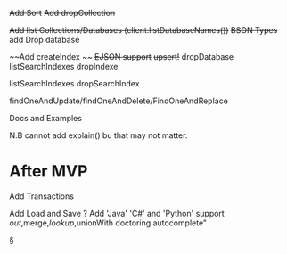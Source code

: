 


~~Add Sort~~
~~Add dropCollection~~


~~Add list Collections/Databases (client.listDatabaseNames())~~
~~BSON Types~~
add Drop database

~~Add createIndex ~~
~~EJSON support~~
~~upsert!~~
dropDatabase
listSearchIndexes
dropIndexe

listSearchIndexes
dropSearchIndex

findOneAndUpdate/findOneAndDelete/FindOneAndReplace



Docs and Examples

N.B cannot add explain() bu that may not matter.

After MVP
=====

Add Transactions

Add Load and Save ?
Add 'Java' 'C#' and 'Python' support
$out,$merge,$lookup,$unionWith doctoring
autocomplete"

§